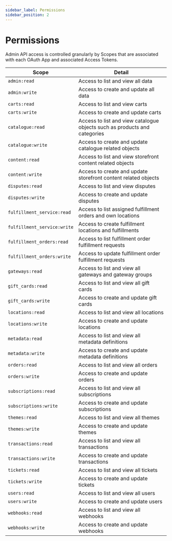 ```yaml
---
sidebar_label: Permissions
sidebar_position: 2
---
```

# Permissions

Admin API access is controlled granularly by Scopes that are associated with each OAuth App and associated Access Tokens.

| Scope | Detail |
| ------ | ------ |
| `admin:read` | Access to list and view all data |
| `admin:write` | Access to create and update all data |
| `carts:read` | Access to list and view carts |
| `carts:write` | Access to create and update carts |
| `catalogue:read` | Access to list and view catalogue objects such as products and categories |
| `catalogue:write` | Access to create and update catalogue related objects |
| `content:read` | Access to list and view storefront content related objects |
| `content:write` | Access to create and update storefront content related objects |
| `disputes:read` | Access to list and view disputes |
| `disputes:write` | Access to create and update disputes |
| `fulfillment_service:read` | Access to list assigned fulfillment orders and own locations |
| `fulfillment_service:write` | Access to create fulfillment locations and fulfillments |
| `fulfillment_orders:read` | Access to list fulfillment order fulfillment requests |
| `fulfillment_orders:write` | Access to update fulfillment order fulfillment requests |
| `gateways:read` | Access to list and view all gateways and gateway groups |
| `gift_cards:read` | Access to list and view all gift cards |
| `gift_cards:write` | Access to create and update gift cards |
| `locations:read` | Access to list and view all locations |
| `locations:write` | Access to create and update locations |
| `metadata:read` | Access to list and view all metadata definitions |
| `metadata:write` | Access to create and update metadata definitions |
| `orders:read` | Access to list and view all orders |
| `orders:write` | Access to create and update orders |
| `subscriptions:read` | Access to list and view all subscriptions |
| `subscriptions:write` | Access to create and update subscriptions |
| `themes:read` | Access to list and view all themes |
| `themes:write` | Access to create and update themes |
| `transactions:read`|Access to list and view all transactions|
| `transactions:write`|Access to create and update transactions|
| `tickets:read`| Access to list and view all tickets |
| `tickets:write` | Access to create and update tickets |
| `users:read` | Access to list and view all users |
| `users:write` | Access to create and update users |
| `webhooks:read` | Access to list and view all webhooks |
| `webhooks:write` | Access to create and update webhooks |
